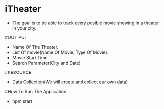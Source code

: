 # iTheater
* The goal is to be able to track every posible movie showing in a theater in your city.

#OUT PUT

* Name Of The Theater.
* List Of movie(Name Of Movie, Type Of Movie).
* Movie Start Time.
* Search Parameter(City and Date)

#RESOURCE
* Data Collection(We will create and collect our own data)

#How To Run The Application

* npm start
